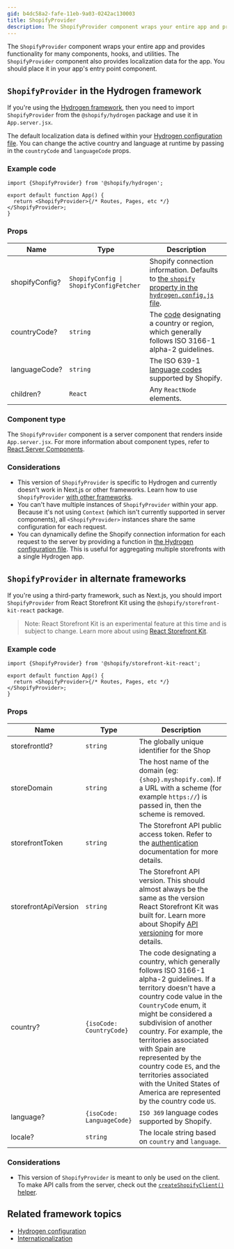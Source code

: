 ```yaml
---
gid: b4dc58a2-fafe-11eb-9a03-0242ac130003
title: ShopifyProvider
description: The ShopifyProvider component wraps your entire app and provides support for hooks.
---
```


The `ShopifyProvider` component wraps your entire app and provides functionality for many components, hooks, and utilities. The `ShopifyProvider` component also provides localization data for the app. You should place it in your app's entry point component.

## `ShopifyProvider` in the Hydrogen framework

If you're using the [Hydrogen framework](https://shopify.dev/custom-storefronts/hydrogen/), then you need to import `ShopifyProvider` from the `@shopify/hydrogen` package and use it in `App.server.jsx`.

The default localization data is defined within your [Hydrogen configuration file](https://shopify.dev/custom-storefronts/hydrogen/configuration). You can change the active country and language at runtime by passing in the `countryCode` and `languageCode` props.

### Example code

```tsx
import {ShopifyProvider} from '@shopify/hydrogen';

export default function App() {
  return <ShopifyProvider>{/* Routes, Pages, etc */}</ShopifyProvider>;
}
```

### Props

| Name           | Type                                                   | Description                                                                                                                                                                       |
| -------------- | ------------------------------------------------------ | --------------------------------------------------------------------------------------------------------------------------------------------------------------------------------- |
| shopifyConfig? | <code>ShopifyConfig &#124; ShopifyConfigFetcher</code> | Shopify connection information. Defaults to [the `shopify` property in the `hydrogen.config.js` file](https://shopify.dev/custom-storefronts/hydrogen/configuration). |
| countryCode?   | <code>string</code>                                    | The [code](https://shopify.dev/api/storefront/latest/enums/CountryCode) designating a country or region, which generally follows ISO 3166-1 alpha-2 guidelines.                   |
| languageCode?  | <code>string</code>                                    | The ISO 639-1 [language codes](https://shopify.dev/api/storefront/latest/enums/LanguageCode) supported by Shopify.                                                                |
| children?      | <code>React</code>                                     | Any `ReactNode` elements.                                                                                                                                                         |

### Component type

The `ShopifyProvider` component is a server component that renders inside `App.server.jsx`. For more information about component types, refer to [React Server Components](https://shopify.dev/custom-storefronts/hydrogen/react-server-components).

### Considerations

- This version of `ShopifyProvider` is specific to Hydrogen and currently doesn't work in Next.js or other frameworks. Learn how to use `ShopifyProvider` [with other frameworks](#shopifyprovider-in-alternate-frameworks).
- You can't have multiple instances of `ShopifyProvider` within your app. Because it's not using `Context` (which isn't currently supported in server components), all `<ShopifyProvider>` instances share the same configuration for each request.
- You can dynamically define the Shopify connection information for each request to the server by providing a function in [the Hydrogen configuration file](https://shopify.dev/custom-storefronts/hydrogen/configuration#configuration-properties). This is useful for aggregating multiple storefronts with a single Hydrogen app.

## `ShopifyProvider` in alternate frameworks

If you're using a third-party framework, such as Next.js, you should import `ShopifyProvider` from React Storefront Kit using the `@shopify/storefront-kit-react` package.

> Note:
> React Storefront Kit is an experimental feature at this time and is subject to change. Learn more about using [React Storefront Kit](https://shopify.dev/custom-storefronts/react-storefront-kit).

### Example code

```tsx
import {ShopifyProvider} from '@shopify/storefront-kit-react';

export default function App() {
  return <ShopifyProvider>{/* Routes, Pages, etc */}</ShopifyProvider>;
}
```

### Props

| Name | Type | Description |
|---|---|---|
| storefrontId? | <code>string</code> | The globally unique identifier for the Shop |
| storeDomain | <code>string</code> | The host name of the domain (eg: `{shop}.myshopify.com`). If a URL with a scheme (for example `https://`) is passed in, then the scheme is removed. |
| storefrontToken | <code>string</code> | The Storefront API public access token. Refer to the [authentication](https://shopify.dev/api/storefront#authentication) documentation for more details. |
| storefrontApiVersion | <code>string</code> | The Storefront API version. This should almost always be the same as the version React Storefront Kit was built for. Learn more about Shopify [API versioning](https://shopify.dev/api/usage/versioning) for more details. |
| country? | <code>{isoCode: CountryCode}</code>  | The code designating a country, which generally follows ISO 3166-1 alpha-2 guidelines. If a territory doesn't have a country code value in the `CountryCode` enum, it might be considered a subdivision of another country. For example, the territories associated with Spain are represented by the country code `ES`, and the territories associated with the United States of America are represented by the country code `US`. |
| language? | <code>{isoCode: LanguageCode}</code> | `ISO 369` language codes supported by Shopify.
| locale? | <code>string</code> | The locale string based on `country` and `language`. | Any `ReactNode` elements.

### Considerations

- This version of `ShopifyProvider` is meant to only be used on the client. To make API calls from the server, check out the [`createShopifyClient()` helper](https://shopify.dev/custom-storefronts/react-storefront-kit#step-2-authenticate-the-storefront-api-client).

## Related framework topics

- [Hydrogen configuration](https://shopify.dev/custom-storefronts/hydrogen/configuration)
- [Internationalization](https://shopify.dev/custom-storefronts/hydrogen/internationalization)
